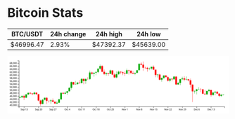 # Bitcoin Stats

BTC/USDT|24h change|24h high|24h low|
|---|---|---|---|
|$46996.47|2.93%|$47392.37|$45639.00|

<img src="./chart.svg">
